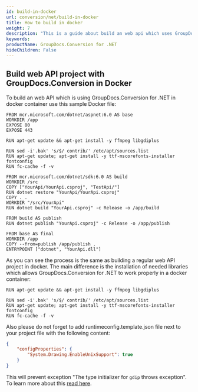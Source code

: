 ```yaml
---
id: build-in-docker
url: conversion/net/build-in-docker
title: How to build in docker
weight: 7
description: "This is a guide about build an web api which uses GroupDocs.Conversion for .NET in a docker container"
keywords: 
productName: GroupDocs.Conversion for .NET
hideChildren: False
---
```


## Build web API project with GroupDocs.Conversion in Docker

To build an web API which is using GroupDocs.Conversion for .NET in docker container use this sample Docker file:

```docker
FROM mcr.microsoft.com/dotnet/aspnet:6.0 AS base
WORKDIR /app
EXPOSE 80
EXPOSE 443

RUN apt-get update && apt-get install -y ffmpeg libgdiplus

RUN sed -i'.bak' 's/$/ contrib/' /etc/apt/sources.list
RUN apt-get update; apt-get install -y ttf-mscorefonts-installer fontconfig
RUN fc-cache -f -v

FROM mcr.microsoft.com/dotnet/sdk:6.0 AS build
WORKDIR /src
COPY ["YourApi/YourApi.csproj", "TestApi/"]
RUN dotnet restore "YourApi/YourApi.csproj"
COPY . .
WORKDIR "/src/YourApi"
RUN dotnet build "YourApi.csproj" -c Release -o /app/build

FROM build AS publish
RUN dotnet publish "YourApi.csproj" -c Release -o /app/publish

FROM base AS final
WORKDIR /app
COPY --from=publish /app/publish .
ENTRYPOINT ["dotnet", "YourApi.dll"]
```

As you can see the process is the same as building a regular web API project in docker. The main difference is the installation of needed libraries which allows GroupDocs.Conversion for .NET to work properly in a docker container:

```docker
RUN apt-get update && apt-get install -y ffmpeg libgdiplus

RUN sed -i'.bak' 's/$/ contrib/' /etc/apt/sources.list
RUN apt-get update; apt-get install -y ttf-mscorefonts-installer fontconfig
RUN fc-cache -f -v
```

Also please do not forget to add runtimeconfig.template.json file next to your project file with the following content:

```json
{
    "configProperties": {
        "System.Drawing.EnableUnixSupport": true
    }
}
```

This will prevent exception "The type initializer for `gdip` throws exception". To learn more about this [read here](https://docs.microsoft.com/en-us/dotnet/core/compatibility/core-libraries/6.0/system-drawing-common-windows-only).